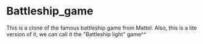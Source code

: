 # Battleship_game
This is a clone of the famous battleship game from Mattel.
Also, this is a lite version of it, we can call it the "Battleship light" game^^
